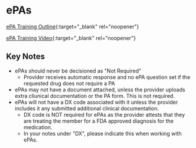 # ePAs

[ePA Training Outline](https://mygainwell-my.sharepoint.com/:w:/g/personal/kaelyn_dobbins_gainwelltechnologies_com/Efb3KvTBrkJNlXZJ3hxNGXoBiNjqL0bvhZp51bONfyxsgw?e=vwpCSU){:target="_blank" rel="noopener"}

[ePA Training Video](https://mygainwell-my.sharepoint.com/:v:/g/personal/emily_reinhart_gainwelltechnologies_com/EY2pbnZrzcNKgwBChN2wu_IBJbk-fwNSSz21QMAtWMc_gA?nav=eyJyZWZlcnJhbEluZm8iOnsicmVmZXJyYWxBcHAiOiJTdHJlYW1XZWJBcHAiLCJyZWZlcnJhbFZpZXciOiJTaGFyZURpYWxvZyIsInJlZmVycmFsQXBwUGxhdGZvcm0iOiJXZWIiLCJyZWZlcnJhbE1vZGUiOiJ2aWV3In19&e=WaORvT){:target="_blank" rel="noopener"}

## Key Notes

- ePAs should never be decisioned as "Not Required"
    - Provider receives automatic response and no ePA question set if the requested drug does not require a PA
- ePAs may not have a document attached, unless the provider uploads extra cliunical documentation or the PA form. This is not required.
- ePAs will not have a DX code associated with it unless the provider includes it any submitted additional clinical documentation.
    -  DX code is NOT required for ePAs as the provider attests that they are treating the member for a FDA approved diagnosis for the medication.
    -  In your notes under "DX", please indicate this when working with ePAs. 
  
